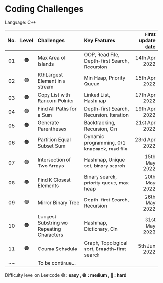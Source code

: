 
# Coding Challenges

Language: C++

| No.  | Level | Challenges                                |                       Key Features             | First update date |
| :--: | :---: | :---------------------------------------- |:-----------------------------------------------|------------------:|
|  01  |:orange_circle:| Max Area of Islands                       | OOP, Read File, Depth-first Search, Recursion  | 14th Apr 2022     |
|  02  |:green_circle:| KthLargest Element in a stream            | Min Heap, Priority Queue                       | 15th Apr 2022     |
|  03  |:orange_circle:| Copy List with Random Pointer             | Linked List, Hashmap                           | 17th Apr 2022     |
|  04  |:green_circle:| Find All Paths for a Sum                  | Depth-first Search, Recursion, Iteration       | 19th Apr 2022     |
|  05  |:orange_circle:| Generate Parentheses                      | Backtracking, Recursion, Cin                   | 21st Apr 2022     |
|  06  |:orange_circle:| Partition Equal Subset Sum                | Dynamic programming, 0/1 knapsack, read file   | 23rd Apr 2022     |
|  07  |:green_circle:| Intersection of Two Arrays                | Hashmap, Unique set, binary search             | 15th May 2022     |
|  08  |:orange_circle:| Find K Closest Elements                   | Binary search, priority queue, max heap        | 20th May 2022     |
|  09  |:green_circle:| Mirror Binary Tree                        | Depth-first Search, Recursion                  | 26th May 2022     |
|  10  |:orange_circle:| Longest Substring wo Repeating Characters | Hashmap, Dictionary, Cin                       | 31st May 2022     |
|  11  |:orange_circle:| Course Schedule                           | Graph, Topological sort, Breadth-first search   | 5th Jun 2022     |
|  ~~  |    | To be continue...                                          |                              |            |

Difficulty level on Leetcode
:green_circle: **: easy ,**   	:orange_circle: **: medium ,**       	:red_circle: **: hard**
